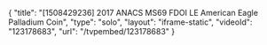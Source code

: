 {
    "title": "[1508429236] 2017 ANACS MS69 FDOI LE American Eagle Palladium Coin",
    "type": "solo",
    "layout": "iframe-static",
    "videoId": "123178683",
    "url": "\/tvpembed\/123178683"
}